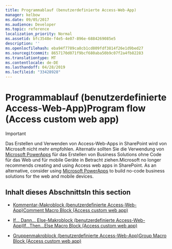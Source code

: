 ```yaml
---
title: Programmablauf (benutzerdefinierte Access-Web-App)
manager: kelbow
ms.date: 09/05/2017
ms.audience: Developer
ms.topic: reference
localization_priority: Normal
ms.assetid: bfc3548e-f4e5-4e07-896e-6884269085e5
description: ''
ms.openlocfilehash: eba94f7789ca8cb1cd809fdf3814f26e1d9bed27
ms.sourcegitcommit: 8657170d071f9bcf680aba50b9c07f2a4fb82283
ms.translationtype: MT
ms.contentlocale: de-DE
ms.lasthandoff: 04/28/2019
ms.locfileid: "33428928"
---
```

# <a name="program-flow-access-custom-web-app"></a><span data-ttu-id="a844c-102">Programmablauf (benutzerdefinierte Access-Web-App)</span><span class="sxs-lookup"><span data-stu-id="a844c-102">Program flow (Access custom web app)</span></span>

> [!IMPORTANT]
> <span data-ttu-id="a844c-p101">Das Erstellen und Verwenden von Access-Web-Apps in SharePoint wird von Microsoft nicht mehr empfohlen. Alternativ sollten Sie die Verwendung von [Microsoft PowerApps](https://powerapps.microsoft.com/en-us/) für das Erstellen von Business Solutions ohne Code für das Web und für mobile Geräte in Betracht ziehen.</span><span class="sxs-lookup"><span data-stu-id="a844c-p101">Microsoft no longer recommends creating and using Access web apps in SharePoint. As an alternative, consider using [Microsoft PowerApps](https://powerapps.microsoft.com/en-us/) to build no-code business solutions for the web and mobile devices.</span></span> 
  
## <a name="in-this-section"></a><span data-ttu-id="a844c-105">Inhalt dieses Abschnitts</span><span class="sxs-lookup"><span data-stu-id="a844c-105">In this section</span></span>

- [<span data-ttu-id="a844c-106">Kommentar-Makroblock (benutzerdefinierte Access-Web-App)</span><span class="sxs-lookup"><span data-stu-id="a844c-106">Comment Macro Block (Access custom web app)</span></span>](comment-macro-block-access-custom-web-app.md)
    
- [<span data-ttu-id="a844c-107">If... Dann... Else-Makroblock (benutzerdefinierte Access-Web-App)</span><span class="sxs-lookup"><span data-stu-id="a844c-107">If...Then...Else Macro Block (Access custom web app)</span></span>](ifthenelse-macro-block-access-custom-web-app.md)
    
- [<span data-ttu-id="a844c-108">Gruppenmakroblock (benutzerdefinierte Access-Web-App)</span><span class="sxs-lookup"><span data-stu-id="a844c-108">Group Macro Block (Access custom web app)</span></span>](group-macro-block-access-custom-web-app.md)
    

